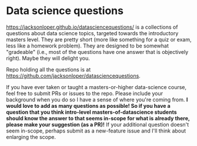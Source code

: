 # Data science questions

https://jacksonloper.github.io/datasciencequestions/ is a collections of questions about data science topics, targeted towards the introductory masters level.  They are pretty short (more like something for a quiz or exam, less like a homework problem).  They are designed to be somewhat "gradeable" (i.e., most of the questions have one answer that is objectively right).  Maybe they will delight you.

Repo holding all the questions is at https://github.com/jacksonloper/datasciencequestions.  

If you have ever taken or taught a masters-or-higher data-science course, feel free to submit PRs or issues to the repo.  Please include your background when you do so I have a sense of where you're coming from.    **I would love to add as many questions as possible!  So if you have a question that you think intro-level masters-of-datascience students should know the answer to that seems in-scope for what is already there, please make your suggestion (as a PR)!**  If your additional question doesn't seem in-scope, perhaps submit as a new-feature issue and I'll think about enlarging the scope.
